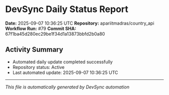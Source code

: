 # DevSync Daily Status Report

**Date:** 2025-09-07 10:36:25 UTC
**Repository:** apariitmadras/country_api
**Workflow Run:** #79
**Commit SHA:** 67f1ba45d280ec29be1f34d1a13873bbfd2b0a80

## Activity Summary
- Automated daily update completed successfully
- Repository status: Active
- Last automated update: 2025-09-07 10:36:25 UTC

---
*This file is automatically generated by DevSync automation*
